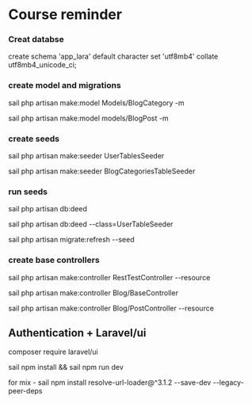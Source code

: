 # Course reminder
### Creat databse
create schema 'app_lara' default character set 'utf8mb4' collate utf8mb4_unicode_ci;
### create model and migrations
sail php artisan make:model Models/BlogCategory -m

sail php artisan make:model models/BlogPost -m

### create seeds
sail php artisan make:seeder UserTablesSeeder

sail php artisan make:seeder BlogCategoriesTableSeeder

### run seeds
sail php artisan db:deed

sail php artisan db:deed --class=UserTableSeeder

sail php artisan migrate:refresh --seed
### create base controllers
sail php artisan make:controller RestTestController --resource

sail php artisan make:controller Blog/BaseController

sail php artisan make:controller Blog/PostController --resource

## Authentication + Laravel/ui
composer require laravel/ui

sail npm install && sail npm run dev

for mix - sail npm install resolve-url-loader@^3.1.2 --save-dev --legacy-peer-deps


